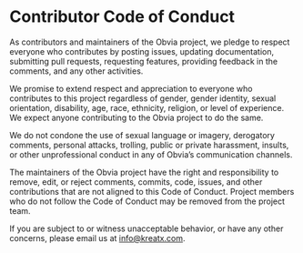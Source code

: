 # Contributor Code of Conduct

As contributors and maintainers of the Obvia project, we pledge to respect everyone who contributes by posting issues, updating documentation, submitting pull requests, requesting features, providing feedback in the comments, and any other activities.

We promise to extend respect and appreciation to everyone who contributes to this project regardless of gender, gender identity, sexual orientation, disability, age, race, ethnicity, religion, or level of experience. We expect anyone contributing to the Obvia project to do the same.

We do not condone the use of sexual language or imagery, derogatory comments, personal attacks, trolling, public or private harassment, insults, or other unprofessional conduct in any of Obvia’s communication channels.

The maintainers of the Obvia project have the right and responsibility to remove, edit, or reject comments, commits, code, issues, and other contributions that are not aligned to this Code of Conduct. Project members who do not follow the Code of Conduct may be removed from the project team.

If you are subject to or witness unacceptable behavior, or have any other concerns, please email us at info@kreatx.com.